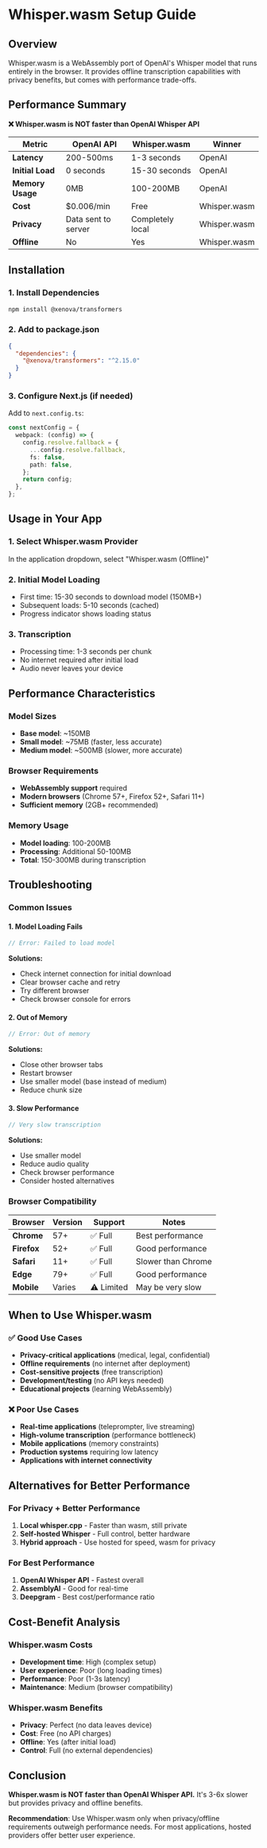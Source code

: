 # Whisper.wasm Setup Guide

## Overview

Whisper.wasm is a WebAssembly port of OpenAI's Whisper model that runs entirely in the browser. It provides offline transcription capabilities with privacy benefits, but comes with performance trade-offs.

## Performance Summary

**❌ Whisper.wasm is NOT faster than OpenAI Whisper API**

| Metric | OpenAI API | Whisper.wasm | Winner |
|--------|------------|--------------|---------|
| **Latency** | 200-500ms | 1-3 seconds | OpenAI |
| **Initial Load** | 0 seconds | 15-30 seconds | OpenAI |
| **Memory Usage** | 0MB | 100-200MB | OpenAI |
| **Cost** | $0.006/min | Free | Whisper.wasm |
| **Privacy** | Data sent to server | Completely local | Whisper.wasm |
| **Offline** | No | Yes | Whisper.wasm |

## Installation

### 1. Install Dependencies
```bash
npm install @xenova/transformers
```

### 2. Add to package.json
```json
{
  "dependencies": {
    "@xenova/transformers": "^2.15.0"
  }
}
```

### 3. Configure Next.js (if needed)
Add to `next.config.ts`:
```typescript
const nextConfig = {
  webpack: (config) => {
    config.resolve.fallback = {
      ...config.resolve.fallback,
      fs: false,
      path: false,
    };
    return config;
  },
};
```

## Usage in Your App

### 1. Select Whisper.wasm Provider
In the application dropdown, select "Whisper.wasm (Offline)"

### 2. Initial Model Loading
- First time: 15-30 seconds to download model (150MB+)
- Subsequent loads: 5-10 seconds (cached)
- Progress indicator shows loading status

### 3. Transcription
- Processing time: 1-3 seconds per chunk
- No internet required after initial load
- Audio never leaves your device

## Performance Characteristics

### Model Sizes
- **Base model**: ~150MB
- **Small model**: ~75MB (faster, less accurate)
- **Medium model**: ~500MB (slower, more accurate)

### Browser Requirements
- **WebAssembly support** required
- **Modern browsers** (Chrome 57+, Firefox 52+, Safari 11+)
- **Sufficient memory** (2GB+ recommended)

### Memory Usage
- **Model loading**: 100-200MB
- **Processing**: Additional 50-100MB
- **Total**: 150-300MB during transcription

## Troubleshooting

### Common Issues

#### 1. Model Loading Fails
```javascript
// Error: Failed to load model
```
**Solutions:**
- Check internet connection for initial download
- Clear browser cache and retry
- Try different browser
- Check browser console for errors

#### 2. Out of Memory
```javascript
// Error: Out of memory
```
**Solutions:**
- Close other browser tabs
- Restart browser
- Use smaller model (base instead of medium)
- Reduce chunk size

#### 3. Slow Performance
```javascript
// Very slow transcription
```
**Solutions:**
- Use smaller model
- Reduce audio quality
- Check browser performance
- Consider hosted alternatives

### Browser Compatibility

| Browser | Version | Support | Notes |
|---------|---------|---------|-------|
| **Chrome** | 57+ | ✅ Full | Best performance |
| **Firefox** | 52+ | ✅ Full | Good performance |
| **Safari** | 11+ | ✅ Full | Slower than Chrome |
| **Edge** | 79+ | ✅ Full | Good performance |
| **Mobile** | Varies | ⚠️ Limited | May be very slow |

## When to Use Whisper.wasm

### ✅ Good Use Cases
- **Privacy-critical applications** (medical, legal, confidential)
- **Offline requirements** (no internet after deployment)
- **Cost-sensitive projects** (free transcription)
- **Development/testing** (no API keys needed)
- **Educational projects** (learning WebAssembly)

### ❌ Poor Use Cases
- **Real-time applications** (teleprompter, live streaming)
- **High-volume transcription** (performance bottleneck)
- **Mobile applications** (memory constraints)
- **Production systems** requiring low latency
- **Applications with internet connectivity**

## Alternatives for Better Performance

### For Privacy + Better Performance
1. **Local whisper.cpp** - Faster than wasm, still private
2. **Self-hosted Whisper** - Full control, better hardware
3. **Hybrid approach** - Use hosted for speed, wasm for privacy

### For Best Performance
1. **OpenAI Whisper API** - Fastest overall
2. **AssemblyAI** - Good for real-time
3. **Deepgram** - Best cost/performance ratio

## Cost-Benefit Analysis

### Whisper.wasm Costs
- **Development time**: High (complex setup)
- **User experience**: Poor (long loading times)
- **Performance**: Poor (1-3s latency)
- **Maintenance**: Medium (browser compatibility)

### Whisper.wasm Benefits
- **Privacy**: Perfect (no data leaves device)
- **Cost**: Free (no API charges)
- **Offline**: Yes (after initial load)
- **Control**: Full (no external dependencies)

## Conclusion

**Whisper.wasm is NOT faster than OpenAI Whisper API.** It's 3-6x slower but provides privacy and offline benefits.

**Recommendation**: Use Whisper.wasm only when privacy/offline requirements outweigh performance needs. For most applications, hosted providers offer better user experience. 
